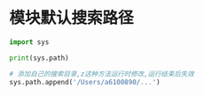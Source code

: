 # 模块默认搜索路径

```python
import sys

print(sys.path)

# 添加自己的搜索目录,z这种方法运行时修改,运行结束后失效
sys.path.append('/Users/a6100890/...')
```
